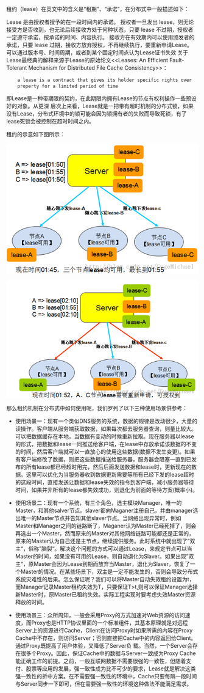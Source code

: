 租约（lease）在英文中的含义是“租期”、“承诺”，在分布式中一般描述如下：

Lease 是由授权者授予的在一段时间内的承诺。
授权者一旦发出 lease，则无论接受方是否收到，也无论后续接收方处于何种状态，只要 lease 不过期，授权者一定遵守承诺，按承诺的时间、内容执行。
接收方在有效期内可以使用颁发者的承诺，只要 lease 过期，接收方放弃授权，不再继续执行，要重新申请Lease。
可以通过版本号、时间周期，或者到某个固定时间点认为Lease证书失效
关于Lease最经典的解释来源于Lease的原始论文<<Leases: An Efficient Fault-Tolerant Mechanism for Distributed File Cache Consistency>>：

```
    a lease is a contract that gives its holder specific rights over  
    property for a limited period of time
```
即Lease是一种带期限的契约，在此期限内拥有Lease的节点有权利操作一些预设好的对象。从更深 层次上来看，Lease就是一把带有超时机制的分布式锁，如果没有Lease，分布式环境中的锁可能会因为锁拥有者的失败而导致死锁，有了lease死锁会被控制在超时时间之内。

租约的示意如下图所示：

![](images/12/lease1.jpg)

![](images/12/lease2.jpg)

 那么租约机制在分布式中如何使用呢，我们罗列了以下三种使用场景供参考：
 
- 使用场景一：现有一个类似DNS服务的系统，数据的规律是改动很少，大量的读操作。客户端从服务端获取数据，如果每次都去服务器查询，则量比较大。可以把数据缓存在本地，当数据有变动的时候重新拉取。现在服务器以lease的形式，把数据和lease一同推送给客户端，在lease中存放承诺该数据的不变的时间，然后客户端就可以一直放心的使用这些数据(数据不发生变更)。如果有客户端修改了数据，则把这些数据推送给服务器，服务器会阻塞一直到已发布的所有lease都已经超时用完，然后后面发送数据和lease时，更新现在的数据。这里可以优化为当服务器收到数据更新需要等所有已经下发的lease超时的这段时间，直接发送让数据和lease失效的指令到客户端，减小服务器等待时间，如果并非所有的lease都失效成功，则退化为前面的等待方案(概率小)。 
 
- 使用场景二：现有一个系统，有三个角色，选主模块Manager，唯一的Master，和其他salver节点。slaver都向Maganer注册自己，并由manager选出唯一的Master节点并告知其他slaver节点。当网络出现异常时，例如Master和Manager之间的链路断了，Maganer认为Master已经死掉了，则会再选出一个Master，然而原来的Master对其他网络链路可能都还是正常的，原来的Master认为自己还是主节点，继续提供服务。此时系统中就出现了”双主“，俗称”脑裂“。解决这个问题的方式可以通过Lease，来规定节点可以当Master的时间，如果没有可用的Lease，则自动退化为Slaver。如果出现”双主“，原Master会因为Lease到期而放弃当Master，退化为Slaver，恢复了一个Master的情况。在某些场景下，双主是一定不能发生的，否则会导致分布式系统灾难性的后果。怎么保证呢？我们可以将Master自动失效租约设置为t，而Manager记录Master租约失效为T，只要保证T>t,则可以保证Manager选择新Master时，原Master已租约失效。实际工程实现时要考虑失效Master资源释放的时间。

- 使用场景三：众所周知，一般会采用Proxy的方式加速对Web资源的访问速度，而Proxy也是HTTP协议里面的一个标准组件，其基本原理就是对远程 Server上的资源进行Cache，Client在访问Proxy时如果所需的内容在Proxy Cache中不存在，则访问Server；否则直接把Cache中的内容返回给Client。通过Proxy既提高了用户体验，又降低了Server负 载。当然，一个Server会存在很多个Proxy。因此，保证Cache中的数据与Server一致成为Proxy Cache能正确工作的前提。之前，一般互联网数据不需要很强的一致性，但随着支付、股票等应用的发展，强一致性成为比不可少的要求，Lease就是解决这类强一致性的折中方案。在不需要强一致性的环境中，Cache只要每隔一段时间与Server同步一下即可，但在需要强一致性的环境这种做法不能满足需求。